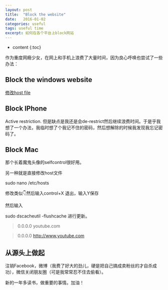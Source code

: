 ```yaml
---
layout: post
title:  "Block the website"
date:   2016-01-02
categories: useful
tags: useful time
excerpt: 如何在各个平台上block网站
---
```

* content
{:toc}

作为重度网瘾少女，在网上和手机上浪费了大量时间，因为良心呼唤也尝试了一些办法：

## Block the windows website

[修改host file](http://www.pcworld.com/article/249077/how_to_block_websites.html)

## Block IPhone

Active restriction. 但是缺点是我还是会de-restrict然后继续浪费时间。于是乎我想了一个办法，我临时想了个我记不住的密码，然后想解除的时候我发现我忘记密码了。

## Block Mac

那个长着魔鬼头像的selfcontrol很好用。

另一种就是直接修改host文件

sudo nano /etc/hosts

修改类似👇然后输入control+X 退出，输入Y保存

然后输入

sudo dscacheutil -flushcache    进行更新。

> 0.0.0.0 youtube.com

> 0.0.0.0 http://www.youtube.com

## 从源头上做起

注销Facebook，微博（我费了好大的劲儿，硬是把自己搞成卖粉丝的才自杀成功），微信关闭朋友圈（可是我常常忍不住去偷看）。

新的一年多读书，做重要的事情。加油！